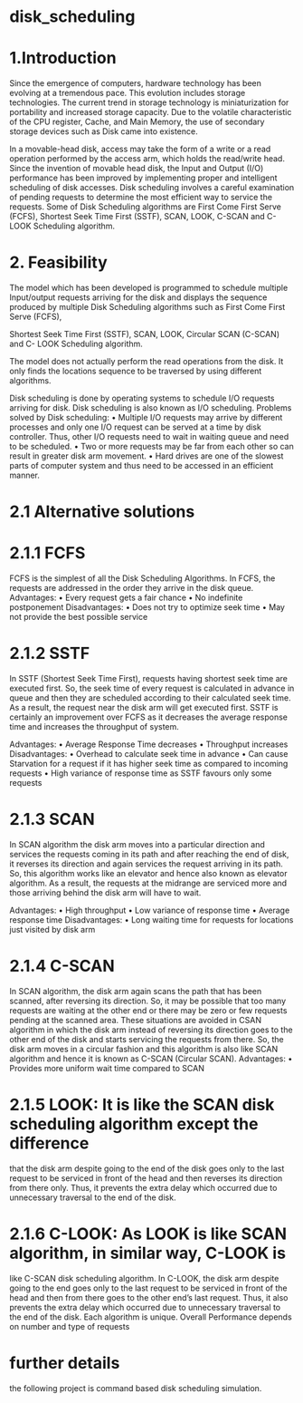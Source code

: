 # disk_scheduling

# 1.Introduction

Since the emergence of computers, hardware technology has been evolving at a
tremendous pace. This evolution includes storage technologies. The current trend in
storage technology is miniaturization for portability and increased storage capacity.
Due to the volatile characteristic of the CPU register, Cache, and Main Memory, the
use of secondary storage devices such as Disk came into existence.

In a movable-head disk, access may take the form of a write or a read operation
performed by the access arm, which holds the read/write head. Since the invention
of movable head disk, the Input and Output (I/O) performance has been improved
by implementing proper and intelligent scheduling of disk accesses. Disk scheduling
involves a careful examination of pending requests to determine the most efficient
way to service the requests. Some of Disk Scheduling algorithms are First Come
First Serve (FCFS), Shortest Seek Time First (SSTF), SCAN, LOOK, C-SCAN and
C-LOOK Scheduling algorithm.

# 2. Feasibility
The model which has been developed is programmed to schedule multiple
Input/output requests arriving for the disk and displays the sequence produced by
multiple Disk Scheduling algorithms such as First Come First Serve (FCFS),

Shortest Seek Time First (SSTF), SCAN, LOOK, Circular SCAN (C-SCAN) and C-
LOOK Scheduling algorithm.

The model does not actually perform the read operations from the disk. It only finds
the locations sequence to be traversed by using different algorithms.

Disk scheduling is done by operating systems to schedule I/O requests arriving for
disk. Disk scheduling is also known as I/O scheduling.
Problems solved by Disk scheduling:
• Multiple I/O requests may arrive by different processes and only one I/O
request can be served at a time by disk controller. Thus, other I/O requests
need to wait in waiting queue and need to be scheduled.
• Two or more requests may be far from each other so can result in greater disk
arm movement.
• Hard drives are one of the slowest parts of computer system and thus need to
be accessed in an efficient manner.

# 2.1 Alternative solutions
# 2.1.1 FCFS
FCFS is the simplest of all the Disk Scheduling Algorithms. In FCFS, the requests
are addressed in the order they arrive in the disk queue.
Advantages:
• Every request gets a fair chance
• No indefinite postponement
Disadvantages:
• Does not try to optimize seek time
• May not provide the best possible service



# 2.1.2 SSTF
In SSTF (Shortest Seek Time First), requests having shortest seek time are executed
first. So, the seek time of every request is calculated in advance in queue and then
they are scheduled according to their calculated seek time. As a result, the request
near the disk arm will get executed first. SSTF is certainly an improvement over
FCFS as it decreases the average response time and increases the throughput of
system.

Advantages:
• Average Response Time decreases
• Throughput increases
Disadvantages:
• Overhead to calculate seek time in advance
• Can cause Starvation for a request if it has higher seek time as compared to
incoming requests
• High variance of response time as SSTF favours only some requests

# 2.1.3 SCAN
In SCAN algorithm the disk arm moves into a particular direction and services the
requests coming in its path and after reaching the end of disk, it reverses its direction
and again services the request arriving in its path. So, this algorithm works like an
elevator and hence also known as elevator algorithm. As a result, the requests at the
midrange are serviced more and those arriving behind the disk arm will have to wait.

Advantages:
• High throughput
• Low variance of response time
• Average response time
Disadvantages:
• Long waiting time for requests for locations just visited by disk arm



# 2.1.4 C-SCAN
In SCAN algorithm, the disk arm again scans the path that has been scanned, after
reversing its direction. So, it may be possible that too many requests are waiting at
the other end or there may be zero or few requests pending at the scanned area.
These situations are avoided in CSAN algorithm in which the disk arm instead of
reversing its direction goes to the other end of the disk and starts servicing the
requests from there. So, the disk arm moves in a circular fashion and this algorithm
is also like SCAN algorithm and hence it is known as C-SCAN (Circular SCAN).
Advantages:
• Provides more uniform wait time compared to SCAN

# 2.1.5 LOOK: It is like the SCAN disk scheduling algorithm except the difference
that the disk arm despite going to the end of the disk goes only to the last request to
be serviced in front of the head and then reverses its direction from there only. Thus,
it prevents the extra delay which occurred due to unnecessary traversal to the end of
the disk.

# 2.1.6 C-LOOK: As LOOK is like SCAN algorithm, in similar way, C-LOOK is
like C-SCAN disk scheduling algorithm. In C-LOOK, the disk arm despite going to
the end goes only to the last request to be serviced in front of the head and then from
there goes to the other end’s last request. Thus, it also prevents the extra delay which
occurred due to unnecessary traversal to the end of the disk.
Each algorithm is unique. Overall Performance depends on number and type of
requests


# further details

the following project is command based disk scheduling simulation.
